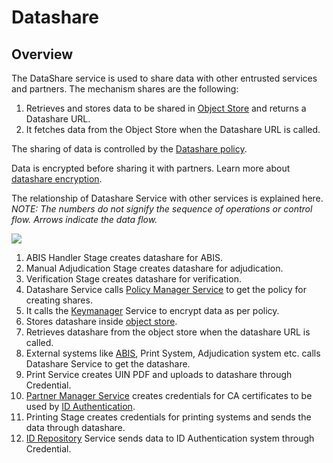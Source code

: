 # Datashare

## Overview

The DataShare service is used to share data with other entrusted services and partners. The mechanism shares are the following:

1. Retrieves and stores data to be shared in [Object Store](persistence/object-store.md) and returns a Datashare URL.
2. It fetches data from the Object Store when the Datashare URL is called.

The sharing of data is controlled by the [Datashare policy](../support-systems/partner-management-services/pms-existing/partner-policies.md#datashare-policy).

Data is encrypted before sharing it with partners. Learn more about [datashare encryption](../../readme/principles/privacy-and-security/data-protection.md#datashare).

The relationship of Datashare Service with other services is explained here. _NOTE: The numbers do not signify the sequence of operations or control flow. Arrows indicate the data flow._

![](../../.gitbook/assets/datashare.png)

1. ABIS Handler Stage creates datashare for ABIS.
2. Manual Adjudication Stage creates datashare for adjudication.
3. Verification Stage creates datashare for verification.
4. Datashare Service calls [Policy Manager Service](../support-systems/partner-management-services/#policy-management-service) to get the policy for creating shares.
5. It calls the [Keymanager](../supporting-services/keymanager/) Service to encrypt data as per policy.
6. Stores datashare inside [object store](persistence/object-store.md).
7. Retrieves datashare from the object store when the datashare URL is called.
8. External systems like [ABIS](biometrics/abis.md), Print System, Adjudication system etc. calls Datashare Service to get the datashare.
9. Print Service creates UIN PDF and uploads to datashare through Credential.
10. [Partner Manager Service](../support-systems/partner-management-services/) creates credentials for CA certificates to be used by [ID Authentication](../identity-verification/id-authentication.md).
11. Printing Stage creates credentials for printing systems and sends the data through datashare.
12. [ID Repository](../identity-issuance/id-repository/) Service sends data to ID Authentication system through Credential.
